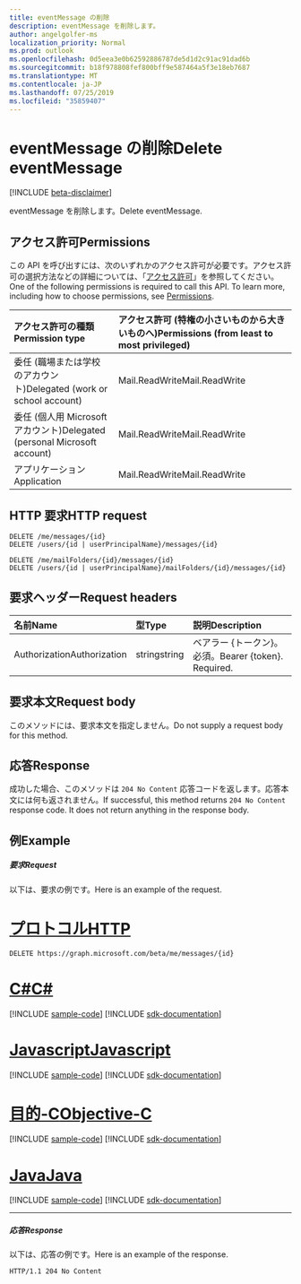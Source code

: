 ```yaml
---
title: eventMessage の削除
description: eventMessage を削除します。
author: angelgolfer-ms
localization_priority: Normal
ms.prod: outlook
ms.openlocfilehash: 0d5eea3e0b62592886787de5d1d2c91ac91dad6b
ms.sourcegitcommit: b18f978808fef800bff9e587464a5f3e18eb7687
ms.translationtype: MT
ms.contentlocale: ja-JP
ms.lasthandoff: 07/25/2019
ms.locfileid: "35859407"
---
```

# <a name="delete-eventmessage"></a><span data-ttu-id="9fe37-103">eventMessage の削除</span><span class="sxs-lookup"><span data-stu-id="9fe37-103">Delete eventMessage</span></span>

[!INCLUDE [beta-disclaimer](../../includes/beta-disclaimer.md)]

<span data-ttu-id="9fe37-104">eventMessage を削除します。</span><span class="sxs-lookup"><span data-stu-id="9fe37-104">Delete eventMessage.</span></span>
## <a name="permissions"></a><span data-ttu-id="9fe37-105">アクセス許可</span><span class="sxs-lookup"><span data-stu-id="9fe37-105">Permissions</span></span>
<span data-ttu-id="9fe37-p101">この API を呼び出すには、次のいずれかのアクセス許可が必要です。アクセス許可の選択方法などの詳細については、「[アクセス許可](/graph/permissions-reference)」を参照してください。</span><span class="sxs-lookup"><span data-stu-id="9fe37-p101">One of the following permissions is required to call this API. To learn more, including how to choose permissions, see [Permissions](/graph/permissions-reference).</span></span>

|<span data-ttu-id="9fe37-108">アクセス許可の種類</span><span class="sxs-lookup"><span data-stu-id="9fe37-108">Permission type</span></span>      | <span data-ttu-id="9fe37-109">アクセス許可 (特権の小さいものから大きいものへ)</span><span class="sxs-lookup"><span data-stu-id="9fe37-109">Permissions (from least to most privileged)</span></span>              |
|:--------------------|:---------------------------------------------------------|
|<span data-ttu-id="9fe37-110">委任 (職場または学校のアカウント)</span><span class="sxs-lookup"><span data-stu-id="9fe37-110">Delegated (work or school account)</span></span> | <span data-ttu-id="9fe37-111">Mail.ReadWrite</span><span class="sxs-lookup"><span data-stu-id="9fe37-111">Mail.ReadWrite</span></span>    |
|<span data-ttu-id="9fe37-112">委任 (個人用 Microsoft アカウント)</span><span class="sxs-lookup"><span data-stu-id="9fe37-112">Delegated (personal Microsoft account)</span></span> | <span data-ttu-id="9fe37-113">Mail.ReadWrite</span><span class="sxs-lookup"><span data-stu-id="9fe37-113">Mail.ReadWrite</span></span>    |
|<span data-ttu-id="9fe37-114">アプリケーション</span><span class="sxs-lookup"><span data-stu-id="9fe37-114">Application</span></span> | <span data-ttu-id="9fe37-115">Mail.ReadWrite</span><span class="sxs-lookup"><span data-stu-id="9fe37-115">Mail.ReadWrite</span></span> |

## <a name="http-request"></a><span data-ttu-id="9fe37-116">HTTP 要求</span><span class="sxs-lookup"><span data-stu-id="9fe37-116">HTTP request</span></span>
<!-- { "blockType": "ignored" } -->
```http
DELETE /me/messages/{id}
DELETE /users/{id | userPrincipalName}/messages/{id}

DELETE /me/mailFolders/{id}/messages/{id}
DELETE /users/{id | userPrincipalName}/mailFolders/{id}/messages/{id}
```
## <a name="request-headers"></a><span data-ttu-id="9fe37-117">要求ヘッダー</span><span class="sxs-lookup"><span data-stu-id="9fe37-117">Request headers</span></span>
| <span data-ttu-id="9fe37-118">名前</span><span class="sxs-lookup"><span data-stu-id="9fe37-118">Name</span></span>       | <span data-ttu-id="9fe37-119">型</span><span class="sxs-lookup"><span data-stu-id="9fe37-119">Type</span></span> | <span data-ttu-id="9fe37-120">説明</span><span class="sxs-lookup"><span data-stu-id="9fe37-120">Description</span></span>|
|:---------------|:--------|:----------|
| <span data-ttu-id="9fe37-121">Authorization</span><span class="sxs-lookup"><span data-stu-id="9fe37-121">Authorization</span></span>  | <span data-ttu-id="9fe37-122">string</span><span class="sxs-lookup"><span data-stu-id="9fe37-122">string</span></span>  | <span data-ttu-id="9fe37-p102">ベアラー {トークン}。必須。</span><span class="sxs-lookup"><span data-stu-id="9fe37-p102">Bearer {token}. Required.</span></span> |

## <a name="request-body"></a><span data-ttu-id="9fe37-125">要求本文</span><span class="sxs-lookup"><span data-stu-id="9fe37-125">Request body</span></span>
<span data-ttu-id="9fe37-126">このメソッドには、要求本文を指定しません。</span><span class="sxs-lookup"><span data-stu-id="9fe37-126">Do not supply a request body for this method.</span></span>

## <a name="response"></a><span data-ttu-id="9fe37-127">応答</span><span class="sxs-lookup"><span data-stu-id="9fe37-127">Response</span></span>

<span data-ttu-id="9fe37-p103">成功した場合、このメソッドは `204 No Content` 応答コードを返します。応答本文には何も返されません。</span><span class="sxs-lookup"><span data-stu-id="9fe37-p103">If successful, this method returns `204 No Content` response code. It does not return anything in the response body.</span></span>

## <a name="example"></a><span data-ttu-id="9fe37-130">例</span><span class="sxs-lookup"><span data-stu-id="9fe37-130">Example</span></span>
##### <a name="request"></a><span data-ttu-id="9fe37-131">要求</span><span class="sxs-lookup"><span data-stu-id="9fe37-131">Request</span></span>
<span data-ttu-id="9fe37-132">以下は、要求の例です。</span><span class="sxs-lookup"><span data-stu-id="9fe37-132">Here is an example of the request.</span></span>

# <a name="httptabhttp"></a>[<span data-ttu-id="9fe37-133">プロトコル</span><span class="sxs-lookup"><span data-stu-id="9fe37-133">HTTP</span></span>](#tab/http)
<!-- {
  "blockType": "request",
  "name": "delete_eventmessage"
}-->
```http
DELETE https://graph.microsoft.com/beta/me/messages/{id}
```
# <a name="ctabcsharp"></a>[<span data-ttu-id="9fe37-134">C#</span><span class="sxs-lookup"><span data-stu-id="9fe37-134">C#</span></span>](#tab/csharp)
[!INCLUDE [sample-code](../includes/snippets/csharp/delete-eventmessage-csharp-snippets.md)]
[!INCLUDE [sdk-documentation](../includes/snippets/snippets-sdk-documentation-link.md)]

# <a name="javascripttabjavascript"></a>[<span data-ttu-id="9fe37-135">Javascript</span><span class="sxs-lookup"><span data-stu-id="9fe37-135">Javascript</span></span>](#tab/javascript)
[!INCLUDE [sample-code](../includes/snippets/javascript/delete-eventmessage-javascript-snippets.md)]
[!INCLUDE [sdk-documentation](../includes/snippets/snippets-sdk-documentation-link.md)]

# <a name="objective-ctabobjc"></a>[<span data-ttu-id="9fe37-136">目的-C</span><span class="sxs-lookup"><span data-stu-id="9fe37-136">Objective-C</span></span>](#tab/objc)
[!INCLUDE [sample-code](../includes/snippets/objc/delete-eventmessage-objc-snippets.md)]
[!INCLUDE [sdk-documentation](../includes/snippets/snippets-sdk-documentation-link.md)]

# <a name="javatabjava"></a>[<span data-ttu-id="9fe37-137">Java</span><span class="sxs-lookup"><span data-stu-id="9fe37-137">Java</span></span>](#tab/java)
[!INCLUDE [sample-code](../includes/snippets/java/delete-eventmessage-java-snippets.md)]
[!INCLUDE [sdk-documentation](../includes/snippets/snippets-sdk-documentation-link.md)]

---

##### <a name="response"></a><span data-ttu-id="9fe37-138">応答</span><span class="sxs-lookup"><span data-stu-id="9fe37-138">Response</span></span>
<span data-ttu-id="9fe37-139">以下は、応答の例です。</span><span class="sxs-lookup"><span data-stu-id="9fe37-139">Here is an example of the response.</span></span> 
<!-- {
  "blockType": "response",
  "truncated": true
} -->
```http
HTTP/1.1 204 No Content
```

<!-- uuid: 8fcb5dbc-d5aa-4681-8e31-b001d5168d79
2015-10-25 14:57:30 UTC -->
<!--
{
  "type": "#page.annotation",
  "description": "Delete eventMessage",
  "keywords": "",
  "section": "documentation",
  "tocPath": "",
  "suppressions": [
  ]
}
-->
